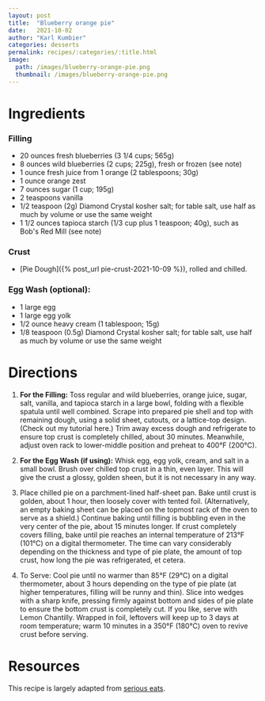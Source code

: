 ```yaml
---
layout: post
title:  "Blueberry orange pie"
date:   2021-10-02
author: "Karl Kumbier"
categories: desserts
permalink: recipes/:categories/:title.html
image:
  path: /images/blueberry-orange-pie.png
  thumbnail: /images/blueberry-orange-pie.png
---
```


# Ingredients

### Filling
* 20 ounces fresh blueberries (3 1/4 cups; 565g)
* 8 ounces wild blueberries (2 cups; 225g), fresh or frozen (see note)
* 1 ounce fresh juice from 1 orange (2 tablespoons; 30g)
* 1 ounce orange zest
* 7 ounces sugar (1 cup; 195g)
* 2 teaspoons vanilla
* 1/2 teaspoon (2g) Diamond Crystal kosher salt; for table salt, use half as much by volume or use the same weight
* 1 1/2 ounces tapioca starch (1/3 cup plus 1 teaspoon; 40g), such as Bob's Red Mill (see note)

### Crust
* [Pie Dough]({% post_url pie-crust-2021-10-09 %}), rolled and chilled.

### Egg Wash (optional):
* 1 large egg
* 1 large egg yolk
* 1/2 ounce heavy cream (1 tablespoon; 15g)
* 1/8 teaspoon (0.5g) Diamond Crystal kosher salt; for table salt, use half as much by volume or use the same weight

# Directions

1. **For the Filling:** Toss regular and wild blueberries, orange juice, sugar, salt,
   vanilla, and tapioca starch in a large bowl, folding with a
flexible spatula until well combined. Scrape into prepared pie shell and top
with remaining dough, using a solid sheet, cutouts, or a lattice-top design.
(Check out my tutorial here.) Trim away excess dough and refrigerate to ensure
top crust is completely chilled, about 30 minutes. Meanwhile, adjust oven rack
to lower-middle position and preheat to 400°F (200°C).

2. **For the Egg Wash (if using):** Whisk egg, egg yolk, cream, and salt in a
   small bowl. Brush over chilled top crust in a thin, even layer. This will
give the crust a glossy, golden sheen, but it is not necessary in any way.

3. Place chilled pie on a parchment-lined half-sheet pan. Bake until crust is
golden, about 1 hour, then loosely cover with tented foil. (Alternatively, an
empty baking sheet can be placed on the topmost rack of the oven to serve as a
shield.) Continue baking until filling is bubbling even in the very center of
the pie, about 15 minutes longer. If crust completely covers filling, bake until
pie reaches an internal temperature of 213°F (101°C) on a digital thermometer.
The time can vary considerably depending on the thickness and type of pie plate,
the amount of top crust, how long the pie was refrigerated, et cetera.

4. To Serve: Cool pie until no warmer than 85°F (29°C) on a digital thermometer,
   about 3 hours depending on the type of pie plate (at higher temperatures,
filling will be runny and thin). Slice into wedges with a sharp knife, pressing
firmly against bottom and sides of pie plate to ensure the bottom crust is
completely cut. If you like, serve with Lemon Chantilly. Wrapped in foil,
leftovers will keep up to 3 days at room temperature; warm 10 minutes in a 350°F
(180°C) oven to revive crust before serving.

# Resources

This recipe is largely adapted from [serious
eats](https://www.seriouseats.com/best-blueberry-pie-dessert-recipe).
